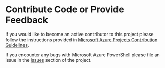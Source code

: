 # Contribute Code or Provide Feedback

If you would like to become an active contributor to this project please follow the instructions provided in [Microsoft Azure Projects Contribution Guidelines](http://windowsazure.github.com/guidelines.html).

If you encounter any bugs with Microsoft Azure PowerShell please file an issue in the [Issues](https://github.com/WindowsAzure/azure-sdk-tools/issues) section of the project.